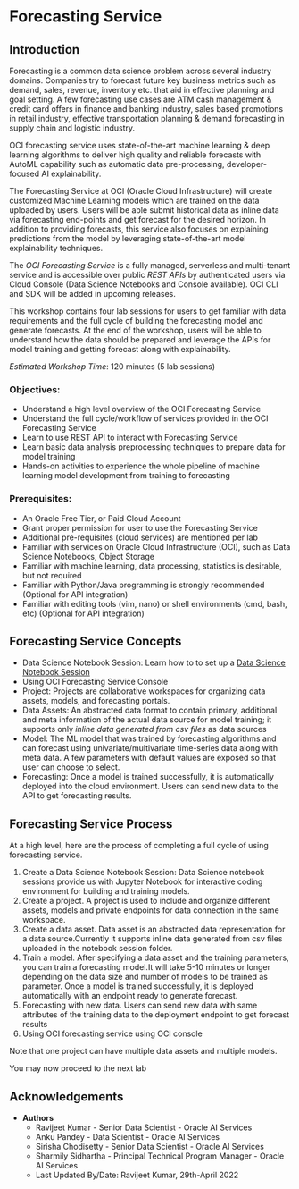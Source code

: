 # Forecasting Service

## Introduction

Forecasting is a common data science problem across several industry domains. Companies try to forecast future key business metrics such as demand, sales, revenue, inventory etc. that aid in effective planning and goal setting. A few forecasting use cases are ATM cash management & credit card offers in finance and banking industry, sales based promotions in retail industry, effective transportation planning & demand forecasting in supply chain and logistic industry.   

OCI forecasting service uses state-of-the-art machine learning & deep learning algorithms to deliver high quality and reliable forecasts with AutoML capability such as automatic data pre-processing, developer-focused AI explainability. 

The Forecasting Service at OCI (Oracle Cloud Infrastructure) will create customized Machine Learning models which are trained on the data uploaded by users. Users will be able submit historical data as inline data via forecasting end-points and get forecast for the desired horizon. In addition to providing forecasts, this service also focuses on explaining predictions from the model by leveraging state-of-the-art model explainability techniques.
 
The *OCI Forecasting Service* is a fully managed, serverless and multi-tenant service and is accessible over public *REST APIs* by authenticated users via Cloud Console (Data Science Notebooks and Console available). OCI CLI and SDK will be added in upcoming releases.

This workshop contains four lab sessions for users to get familiar with data requirements and the full cycle of building the forecasting model and generate forecasts. At the end of the workshop, users will be able to understand how the data should be prepared and leverage the APIs for model training and getting forecast along with explainability. 

*Estimated Workshop Time*: 120 minutes (5 lab sessions)

### Objectives:

* Understand a high level overview of the OCI Forecasting Service
* Understand the full cycle/workflow of services provided in the OCI Forecasting Service
* Learn to use REST API to interact with Forecasting Service
* Learn basic data analysis preprocessing techniques to prepare data for model training
* Hands-on activities to experience the whole pipeline of machine learning model development from training to forecasting

### Prerequisites:
* An Oracle Free Tier, or Paid Cloud Account
* Grant proper permission for user to use the Forecasting Service
* Additional pre-requisites (cloud services) are mentioned per lab
* Familiar with services on Oracle Cloud Infrastructure (OCI), such as Data Science Notebooks, Object Storage
* Familiar with machine learning, data processing, statistics is desirable, but not required
* Familiar with Python/Java programming is strongly recommended (Optional for API integration)
* Familiar with editing tools (vim, nano) or shell environments (cmd, bash, etc) (Optional for API integration)

## Forecasting Service Concepts
* Data Science Notebook Session: Learn how to to set up a [Data Science Notebook Session](https://docs.oracle.com/en-us/iaas/data-science/using/use-notebook-sessions.htm)
* Using OCI Forecasting Service Console 
* Project: Projects are collaborative workspaces for organizing data assets, models, and forecasting portals.
* Data Assets: An abstracted data format to contain primary, additional and meta information of the actual data source for model training; it supports only *inline data generated from csv files* as data sources
* Model: The ML model that was trained by forecasting algorithms and can forecast using univariate/multivariate time-series data along with meta data. A few parameters with default values are exposed so that user can choose to select.
* Forecasting: Once a model is trained successfully, it is automatically deployed into the cloud environment. Users can send new data to the API to get forecasting results.

## Forecasting Service Process

At a high level, here are the process of completing a full cycle of using forecasting service.

1. Create a Data Science Notebook Session: Data Science notebook sessions provide us with Jupyter Notebook for interactive coding environment for building and training models.
2. Create a project. A project is used to include and organize different assets, models and private endpoints for data connection in the same workspace.
3. Create a data asset. Data asset is an abstracted data representation for a data source.Currently it supports inline data generated from  csv files uploaded in the notebook session folder. 
4. Train a model. After specifying a data asset and the training parameters, you can train a forecasting  model.It will take 5-10 minutes or longer depending on the data size and number of models to be trained as parameter. Once a model is trained successfully, it is deployed automatically with an endpoint ready to generate forecast.
5. Forecasting with new data. Users can send new data with same attributes of the training data to the deployment endpoint to get forecast results
6. Using OCI forecasting service using OCI console

Note that one project can have multiple data assets and multiple models.

You may now proceed to the next lab

## Acknowledgements
* **Authors**
    * Ravijeet Kumar - Senior Data Scientist - Oracle AI Services
    * Anku Pandey - Data Scientist - Oracle AI Services
    * Sirisha Chodisetty - Senior Data Scientist - Oracle AI Services
    * Sharmily Sidhartha - Principal Technical Program Manager - Oracle AI Services
    * Last Updated By/Date: Ravijeet Kumar, 29th-April 2022


